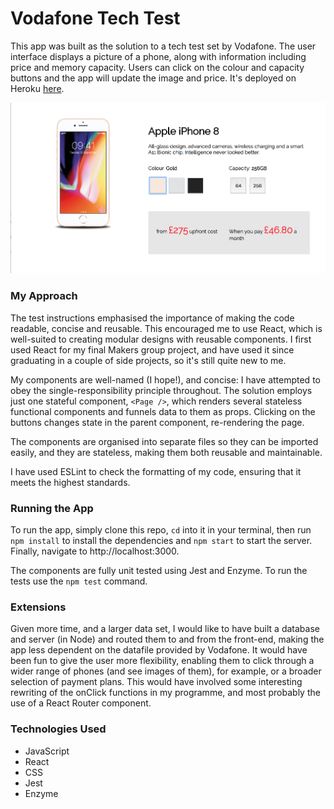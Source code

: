 # Vodafone Tech Test

This app was built as the solution to a tech test set by Vodafone. The user interface displays a picture of a phone, along with information including price and memory capacity. Users can click on the colour and capacity buttons and the app will update the image and price. It's deployed on Heroku [here](https://tranquil-coast-95833.herokuapp.com/).

![ScreenShot](public/ScreenShot.png)

### My Approach

The test instructions emphasised the importance of making the code readable, concise and reusable. This encouraged me to use React, which is well-suited to creating modular designs with reusable components. I first used React for my final Makers group project, and have used it since graduating in a couple of side projects, so it's still quite new to me.

My components are well-named (I hope!), and concise: I have attempted to obey the single-responsibility principle throughout. The solution employs just one stateful component, `<Page />`, which renders several stateless functional components and funnels data to them as props. Clicking on the buttons changes state in the parent component, re-rendering the page.

The components are organised into separate files so they can be imported easily, and they are stateless, making them both reusable and maintainable.

I have used ESLint to check the formatting of my code, ensuring that it meets the highest standards.

### Running the App
To run the app, simply clone this repo, `cd` into it in your terminal, then run `npm install` to install the dependencies and `npm start` to start the server. Finally, navigate to http://localhost:3000.

The components are fully unit tested using Jest and Enzyme. To run the tests use the `npm test` command.

### Extensions
Given more time, and a larger data set, I would like to have built a database and server (in Node) and routed them to and from the front-end, making the app less dependent on the datafile provided by Vodafone. It would have been fun to give the user more flexibility, enabling them to click through a wider range of phones (and see images of them), for example, or a broader selection of payment plans. This would have involved some interesting rewriting of the onClick functions in my programme, and most probably the use of a React Router component. 

### Technologies Used
- JavaScript
- React
- CSS
- Jest
- Enzyme
